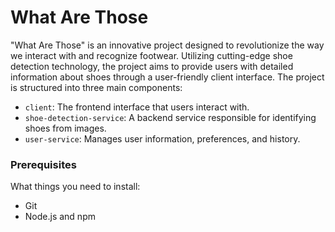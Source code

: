 # What Are Those

"What Are Those" is an innovative project designed to revolutionize the way we interact with and recognize footwear. Utilizing cutting-edge shoe detection technology, the project aims to provide users with detailed information about shoes through a user-friendly client interface. The project is structured into three main components:

- `client`: The frontend interface that users interact with.
- `shoe-detection-service`: A backend service responsible for identifying shoes from images.
- `user-service`: Manages user information, preferences, and history.

### Prerequisites

What things you need to install:

- Git
- Node.js and npm
